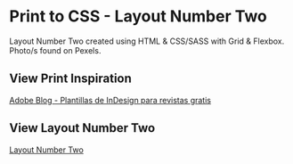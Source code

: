 # Print to CSS - Layout Number Two

Layout Number Two created using HTML & CSS/SASS with Grid & Flexbox. Photo/s found on Pexels.

## View Print Inspiration
[Adobe Blog - Plantillas de InDesign para revistas gratis](https://blogs.adobe.com/creative/plantillas-de-indesign-para-revistas-gratis/)

## View Layout Number Two
[Layout Number Two](https://layout-number-two.netlify.app/)
